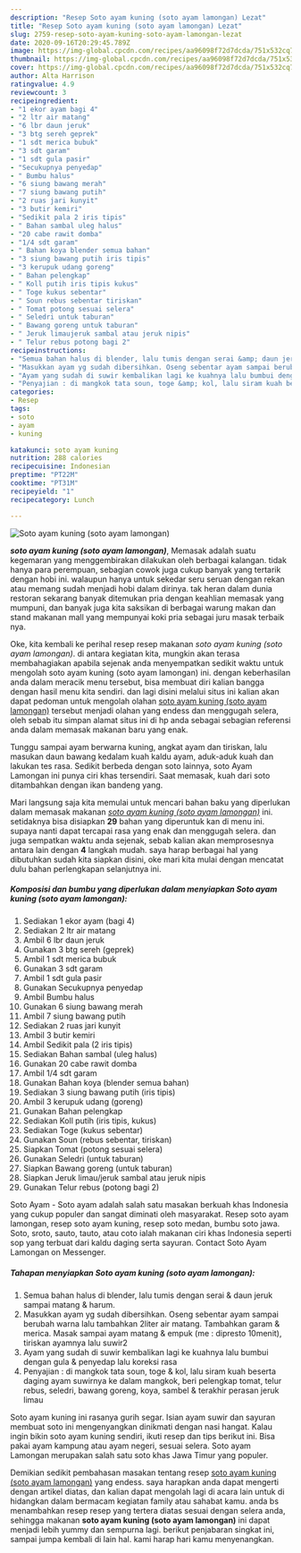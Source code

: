 ```yaml
---
description: "Resep Soto ayam kuning (soto ayam lamongan) Lezat"
title: "Resep Soto ayam kuning (soto ayam lamongan) Lezat"
slug: 2759-resep-soto-ayam-kuning-soto-ayam-lamongan-lezat
date: 2020-09-16T20:29:45.789Z
image: https://img-global.cpcdn.com/recipes/aa96098f72d7dcda/751x532cq70/soto-ayam-kuning-soto-ayam-lamongan-foto-resep-utama.jpg
thumbnail: https://img-global.cpcdn.com/recipes/aa96098f72d7dcda/751x532cq70/soto-ayam-kuning-soto-ayam-lamongan-foto-resep-utama.jpg
cover: https://img-global.cpcdn.com/recipes/aa96098f72d7dcda/751x532cq70/soto-ayam-kuning-soto-ayam-lamongan-foto-resep-utama.jpg
author: Alta Harrison
ratingvalue: 4.9
reviewcount: 3
recipeingredient:
- "1 ekor ayam bagi 4"
- "2 ltr air matang"
- "6 lbr daun jeruk"
- "3 btg sereh geprek"
- "1 sdt merica bubuk"
- "3 sdt garam"
- "1 sdt gula pasir"
- "Secukupnya penyedap"
- " Bumbu halus"
- "6 siung bawang merah"
- "7 siung bawang putih"
- "2 ruas jari kunyit"
- "3 butir kemiri"
- "Sedikit pala 2 iris tipis"
- " Bahan sambal uleg halus"
- "20 cabe rawit domba"
- "1/4 sdt garam"
- " Bahan koya blender semua bahan"
- "3 siung bawang putih iris tipis"
- "3 kerupuk udang goreng"
- " Bahan pelengkap"
- " Koll putih iris tipis kukus"
- " Toge kukus sebentar"
- " Soun rebus sebentar tiriskan"
- " Tomat potong sesuai selera"
- " Seledri untuk taburan"
- " Bawang goreng untuk taburan"
- " Jeruk limaujeruk sambal atau jeruk nipis"
- " Telur rebus potong bagi 2"
recipeinstructions:
- "Semua bahan halus di blender, lalu tumis dengan serai &amp; daun jeruk sampai matang &amp; harum."
- "Masukkan ayam yg sudah dibersihkan. Oseng sebentar ayam sampai berubah warna lalu tambahkan 2liter air matang. Tambahkan garam &amp; merica. Masak sampai ayam matang &amp; empuk (me : dipresto 10menit), tiriskan ayamnya lalu suwir2"
- "Ayam yang sudah di suwir kembalikan lagi ke kuahnya lalu bumbui dengan gula &amp; penyedap lalu koreksi rasa"
- "Penyajian : di mangkok tata soun, toge &amp; kol, lalu siram kuah beserta daging ayam suwirnya ke dalam mangkok, beri pelengkap tomat, telur rebus, seledri, bawang goreng, koya, sambel &amp; terakhir perasan jeruk limau"
categories:
- Resep
tags:
- soto
- ayam
- kuning

katakunci: soto ayam kuning 
nutrition: 288 calories
recipecuisine: Indonesian
preptime: "PT22M"
cooktime: "PT31M"
recipeyield: "1"
recipecategory: Lunch

---
```



![Soto ayam kuning (soto ayam lamongan)](https://img-global.cpcdn.com/recipes/aa96098f72d7dcda/751x532cq70/soto-ayam-kuning-soto-ayam-lamongan-foto-resep-utama.jpg)

<b><i>soto ayam kuning (soto ayam lamongan)</i></b>, Memasak adalah suatu kegemaran yang menggembirakan dilakukan oleh berbagai kalangan. tidak hanya para perempuan, sebagian cowok juga cukup banyak yang tertarik dengan hobi ini. walaupun hanya untuk sekedar seru seruan dengan rekan atau memang sudah menjadi hobi dalam dirinya. tak heran dalam dunia restoran sekarang banyak ditemukan pria dengan keahlian memasak yang mumpuni, dan banyak juga kita saksikan di berbagai warung makan dan stand makanan mall yang mempunyai koki pria sebagai juru masak terbaik nya.

Oke, kita kembali ke perihal resep resep makanan <i>soto ayam kuning (soto ayam lamongan)</i>. di antara kegiatan kita, mungkin akan terasa membahagiakan apabila sejenak anda menyempatkan sedikit waktu untuk mengolah soto ayam kuning (soto ayam lamongan) ini. dengan keberhasilan anda dalam meracik menu tersebut, bisa membuat diri kalian bangga dengan hasil menu kita sendiri. dan lagi disini melalui situs ini kalian akan dapat pedoman untuk mengolah olahan <u>soto ayam kuning (soto ayam lamongan)</u> tersebut menjadi olahan yang endess dan menggugah selera, oleh sebab itu simpan alamat situs ini di hp anda sebagai sebagian referensi anda dalam memasak makanan baru yang enak.

Tunggu sampai ayam berwarna kuning, angkat ayam dan tiriskan, lalu masukan daun bawang kedalam kuah kaldu ayam, aduk-aduk kuah dan lakukan tes rasa. Sedikit berbeda dengan soto lainnya, soto Ayam Lamongan ini punya ciri khas tersendiri. Saat memasak, kuah dari soto ditambahkan dengan ikan bandeng yang.


Mari langsung saja kita memulai untuk mencari bahan baku yang diperlukan dalam memasak makanan <u><i>soto ayam kuning (soto ayam lamongan)</i></u> ini. setidaknya bisa disiapkan <b>29</b> bahan yang diperuntuk kan di menu ini. supaya nanti dapat tercapai rasa yang enak dan menggugah selera. dan juga sempatkan waktu anda sejenak, sebab kalian akan memprosesnya antara lain dengan <b>4</b> langkah mudah. saya harap berbagai hal yang dibutuhkan sudah kita siapkan disini, oke mari kita mulai dengan mencatat dulu bahan perlengkapan selanjutnya ini.

<!--inarticleads1-->

##### Komposisi dan bumbu yang diperlukan dalam menyiapkan Soto ayam kuning (soto ayam lamongan):

1. Sediakan 1 ekor ayam (bagi 4)
1. Sediakan 2 ltr air matang
1. Ambil 6 lbr daun jeruk
1. Gunakan 3 btg sereh (geprek)
1. Ambil 1 sdt merica bubuk
1. Gunakan 3 sdt garam
1. Ambil 1 sdt gula pasir
1. Gunakan Secukupnya penyedap
1. Ambil  Bumbu halus
1. Gunakan 6 siung bawang merah
1. Ambil 7 siung bawang putih
1. Sediakan 2 ruas jari kunyit
1. Ambil 3 butir kemiri
1. Ambil Sedikit pala (2 iris tipis)
1. Sediakan  Bahan sambal (uleg halus)
1. Gunakan 20 cabe rawit domba
1. Ambil 1/4 sdt garam
1. Gunakan  Bahan koya (blender semua bahan)
1. Sediakan 3 siung bawang putih (iris tipis)
1. Ambil 3 kerupuk udang (goreng)
1. Gunakan  Bahan pelengkap
1. Sediakan  Koll putih (iris tipis, kukus)
1. Sediakan  Toge (kukus sebentar)
1. Gunakan  Soun (rebus sebentar, tiriskan)
1. Siapkan  Tomat (potong sesuai selera)
1. Gunakan  Seledri (untuk taburan)
1. Siapkan  Bawang goreng (untuk taburan)
1. Siapkan  Jeruk limau/jeruk sambal atau jeruk nipis
1. Gunakan  Telur rebus (potong bagi 2)


Soto Ayam - Soto ayam adalah salah satu masakan berkuah khas Indonesia yang cukup populer dan sangat diminati oleh masyarakat. Resep soto ayam lamongan, resep soto ayam kuning, resep soto medan, bumbu soto jawa. Soto, sroto, sauto, tauto, atau coto ialah makanan ciri khas Indonesia seperti sop yang terbuat dari kaldu daging serta sayuran. Contact Soto Ayam Lamongan on Messenger. 

<!--inarticleads2-->

##### Tahapan menyiapkan Soto ayam kuning (soto ayam lamongan):

1. Semua bahan halus di blender, lalu tumis dengan serai &amp; daun jeruk sampai matang &amp; harum.
1. Masukkan ayam yg sudah dibersihkan. Oseng sebentar ayam sampai berubah warna lalu tambahkan 2liter air matang. Tambahkan garam &amp; merica. Masak sampai ayam matang &amp; empuk (me : dipresto 10menit), tiriskan ayamnya lalu suwir2
1. Ayam yang sudah di suwir kembalikan lagi ke kuahnya lalu bumbui dengan gula &amp; penyedap lalu koreksi rasa
1. Penyajian : di mangkok tata soun, toge &amp; kol, lalu siram kuah beserta daging ayam suwirnya ke dalam mangkok, beri pelengkap tomat, telur rebus, seledri, bawang goreng, koya, sambel &amp; terakhir perasan jeruk limau


Soto ayam kuning ini rasanya gurih segar. Isian ayam suwir dan sayuran membuat soto ini mengenyangkan dinikmati dengan nasi hangat. Kalau ingin bikin soto ayam kuning sendiri, ikuti resep dan tips berikut ini. Bisa pakai ayam kampung atau ayam negeri, sesuai selera. Soto ayam Lamongan merupakan salah satu soto khas Jawa Timur yang populer. 

Demikian sedikit pembahasan masakan tentang resep <u>soto ayam kuning (soto ayam lamongan)</u> yang endess. saya harapkan anda dapat mengerti dengan artikel diatas, dan kalian dapat mengolah lagi di acara lain untuk di hidangkan dalam bermacam kegiatan family atau sahabat kamu. anda bs menambahkan resep resep yang tertera diatas sesuai dengan selera anda, sehingga makanan <b>soto ayam kuning (soto ayam lamongan)</b> ini dapat menjadi lebih yummy dan sempurna lagi. berikut penjabaran singkat ini, sampai jumpa kembali di lain hal. kami harap hari kamu menyenangkan.
